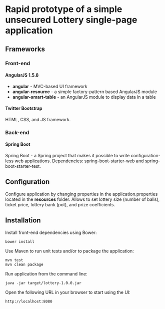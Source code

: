 # Rapid prototype of a simple unsecured Lottery single-page application

## Frameworks

### Front-end

#### AngularJS 1.5.8
- **angular** - MVC-based UI framework
- **angular-resource** - a simple factory-pattern based AngularJS module
- **angular-smart-table** - an AngularJS module to display data in a table

#### Twitter Bootstrap
HTML, CSS, and JS framework.


### Back-end

#### Spring Boot
Spring Boot - a Spring project that makes it possible to write configuration-less web applications.
Dependencies: spring-boot-starter-web and spring-boot-starter-test.


## Configuration
Configure application by changing properties in the application.properties located in the **resources** folder. Allows to set lottery size (number of balls), ticket price, lottery bank (pot), and prize coefficients.

## Installation
Install front-end dependencies using Bower:
```
bower install
```

Use Maven to run unit tests and/or to package the application:
```
mvn test
mvn clean package
```

Run application from the command line:
```
java -jar target/lottery-1.0.0.jar
```

Open the following URL in your browser to start using the UI:
```
http://localhost:8080
```
